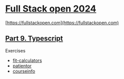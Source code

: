 # [Full Stack open 2024](/)

[https://fullstackopen.com](https://fullstackopen.com)

## [Part 9. Typescript](https://fullstackopen.com/en/part9)

Exercises 

- [fit-calculators](/part9/fit-calculators)
- [patientor](/part9/patientor)
- [courseinfo](/part9/courseinfo)
